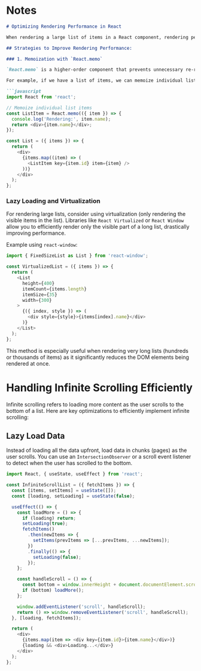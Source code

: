 # Notes

```markdown
# Optimizing Rendering Performance in React

When rendering a large list of items in a React component, rendering performance can degrade significantly as the list grows. To optimize this, we can use several React features to reduce unnecessary re-renders and improve efficiency.

## Strategies to Improve Rendering Performance:

### 1. Memoization with `React.memo`

`React.memo` is a higher-order component that prevents unnecessary re-renders by memoizing the result of a component. It only re-renders the component if its props change.

For example, if we have a list of items, we can memoize individual list items to prevent re-rendering of items that haven't changed:

```javascript
import React from 'react';

// Memoize individual list items
const ListItem = React.memo(({ item }) => {
  console.log('Rendering:', item.name);
  return <div>{item.name}</div>;
});

const List = ({ items }) => {
  return (
    <div>
      {items.map((item) => (
        <ListItem key={item.id} item={item} />
      ))}
    </div>
  );
};
```

### Lazy Loading and Virtualization

For rendering large lists, consider using virtualization (only rendering the visible items in the list). Libraries like `React Virtualized` or `React Window` allow you to efficiently render only the visible part of a long list, drastically improving performance.

Example using `react-window`:

```javascript
import { FixedSizeList as List } from 'react-window';

const VirtualizedList = ({ items }) => {
  return (
    <List
      height={400}
      itemCount={items.length}
      itemSize={35}
      width={300}
    >
      {({ index, style }) => (
        <div style={style}>{items[index].name}</div>
      )}
    </List>
  );
};
```

This method is especially useful when rendering very long lists (hundreds or thousands of items) as it significantly reduces the DOM elements being rendered at once.

# Handling Infinite Scrolling Efficiently

Infinite scrolling refers to loading more content as the user scrolls to the bottom of a list. Here are key optimizations to efficiently implement infinite scrolling:

## Lazy Load Data
Instead of loading all the data upfront, load data in chunks (pages) as the user scrolls. You can use an `IntersectionObserver` or a scroll event listener to detect when the user has scrolled to the bottom.

```javascript
import React, { useState, useEffect } from 'react';

const InfiniteScrollList = ({ fetchItems }) => {
  const [items, setItems] = useState([]);
  const [loading, setLoading] = useState(false);

  useEffect(() => {
    const loadMore = () => {
      if (loading) return;
      setLoading(true);
      fetchItems()
        .then(newItems => {
          setItems(prevItems => [...prevItems, ...newItems]);
        })
        .finally(() => {
          setLoading(false);
        });
    };

    const handleScroll = () => {
      const bottom = window.innerHeight + document.documentElement.scrollTop === document.documentElement.offsetHeight;
      if (bottom) loadMore();
    };

    window.addEventListener('scroll', handleScroll);
    return () => window.removeEventListener('scroll', handleScroll);
  }, [loading, fetchItems]);

  return (
    <div>
      {items.map(item => <div key={item.id}>{item.name}</div>)}
      {loading && <div>Loading...</div>}
    </div>
  );
};
```





